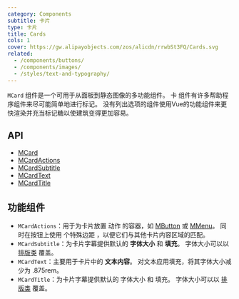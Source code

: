 ```yaml
---
category: Components
subtitle: 卡片
type: 卡片
title: Cards
cols: 1
cover: https://gw.alipayobjects.com/zos/alicdn/rrwbSt3FQ/Cards.svg
related:
  - /components/buttons/
  - /components/images/
  - /styles/text-and-typography/
---
```


`MCard` 组件是一个可用于从面板到静态图像的多功能组件。 卡 组件有许多帮助程序组件来尽可能简单地进行标记。 没有列出选项的组件使用Vue的功能组件来更快渲染并充当标记糖以使建筑变得更加容易。

## API

- [MCard](/docs/api/MCard)
- [MCardActions](/docs/api/MCardActions)
- [MCardSubtitle](/docs/api/MCardSubtitle)
- [MCardText](/docs/api/MCardText)
- [MCardTitle](/docs/api/MCardTitle)

## 功能组件

- `MCardActions`：用于为卡片放置 动作 的容器，如 [MButton](/components/buttons) 或 [MMenu](/components/menu)。 同时在按钮上使用 个特殊边距
  ，以便它们与其他卡片内容区域的匹配。
- `MCardSubtitle`：为卡片字幕提供默认的 **字体大小** 和 **填充**。 字体大小可以以 [排版类](/styles/text-and-typography) 覆盖。
- `MCardText`：主要用于卡片中的 **文本内容**。 对文本应用填充，将其字体大小减少为 .875rem。
- `MCardTitle`：为卡片字幕提供默认的 字体大小 和 填充。 字体大小可以以 [排版类](/styles/text-and-typography) 覆盖。

